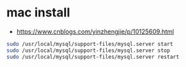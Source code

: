 # mac install

* <https://www.cnblogs.com/yinzhengjie/p/10125609.html>

```sh
sudo /usr/local/mysql/support-files/mysql.server start
sudo /usr/local/mysql/support-files/mysql.server stop
sudo /usr/local/mysql/support-files/mysql.server restart
```
